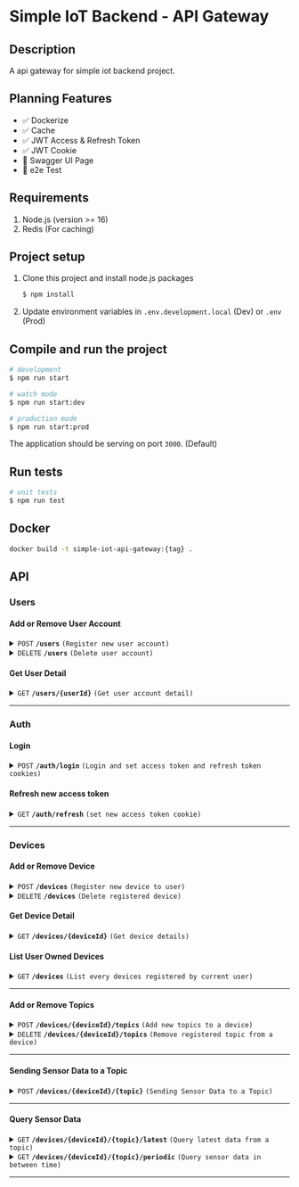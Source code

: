 # Simple IoT Backend - API Gateway

## Description

A api gateway for simple iot backend project.

## Planning Features

- :white_check_mark: Dockerize
- :white_check_mark: Cache
- :white_check_mark: JWT Access & Refresh Token
- :white_check_mark: JWT Cookie
- :black_square_button: Swagger UI Page
- :black_square_button: e2e Test

## Requirements

1. Node.js (version >= 16)
2. Redis (For caching)

## Project setup

1. Clone this project and install node.js packages

    ```bash
    $ npm install
    ```

2. Update environment variables in `.env.development.local` (Dev) or `.env` (Prod)

## Compile and run the project

```bash
# development
$ npm run start

# watch mode
$ npm run start:dev

# production mode
$ npm run start:prod
```

The application should be serving on port `3000`. (Default)

## Run tests

```bash
# unit tests
$ npm run test
```

## Docker

```bash
docker build -t simple-iot-api-gateway:{tag} .
```

## API

### Users

#### Add or Remove User Account

<details>
 <summary><code>POST</code> <code><b>/users</b></code> <code>(Register new user account)</code></summary>

##### Authentication

> None

##### Parameters

> None

##### Body

> | name | type | data type | description |
> |------|------|-----------|-------------|
> | username | required | string | string of username  |
> | password | required | string | string of password  |


##### Responses

> | http code | content-type | response |
> |-----------|--------------|----------|
> | `201` | `application/json` | `{"id": 1 ,"username": hello}` |
> | `400` | `application/json` | `{"message": "Validation failed","statusCode": 400}` |
> | `409` | `application/json` | `{"message": "Username already exists","error": "Conflict","statusCode": 409}` |

##### Example cURL

> ```javascript
> curl --location 'http://localhost:3000/users' \
> --header 'Content-Type: application/json' \
> --data '{
>    "username": "hello",
>    "password": "world"
> }'
> ```

</details>

<details>
 <summary><code>DELETE</code> <code><b>/users</b></code> <code>(Delete user account)</code></summary>

##### Authentication

> | cookie key | type | description |      
> |--------|------|-------------|
> | `accessToken` | string | a JWT Token Set from `/auth/login` or `/auth/refresh` |


##### Parameters

> None

##### Body

> | name | type | data type | description |
> |------|------|-----------|-------------|
> | `password` | required | string | string of password |


##### Responses

> | http code | content-type | response |
> |-----------|--------------|----------|
> | `200` | `application/json` | `{"id": 1, "username": "hello"}` |
> | `400` | `application/json` | `{"message": "Validation failed","statusCode": 400}` |
> | `401` | `application/json` | `{"message": "Unauthorized","statusCode": 401}` |
> | `404` | `application/json` | `{"message": "User does not exist","statusCode": 404}` |

##### Example cURL

> ```javascript
> curl --location --request DELETE 'http://localhost:3000/users' \
> --header 'Cookie: accessToken={{JWT_TOKEN}}' \
> --header 'Content-Type: application/json' \
> --data '{
>    "password": "world"
> }'
> ```

</details>

#### Get User Detail

<details>
 <summary><code>GET</code> <code><b>/users/{userId}</b></code> <code>(Get user account detail)</code></summary>

##### Authentication

> | cookie key | type | description |      
> |--------|------|-------------|
> | `accessToken` | string | a JWT Token Set from `/auth/login` or `/auth/refresh` |


##### Parameters

> | name | type | data type | description |
> |------|------|-----------|-------------|
> | `userId` | required | number | targeted user id for details |

##### Body

> None


##### Responses

> | http code | content-type | response |
> |-----------|--------------|----------|
> | `200` | `application/json` | `{"id": 1, "username": "hello"}` |
> | `400` | `application/json` | `{"message": "Validation failed","statusCode": 400}` |
> | `401` | `application/json` | `{"message": "Unauthorized","statusCode": 401}` |
> | `404` | `application/json` | `{"message": "User does not exist","statusCode": 404}` |

##### Example cURL

> ```javascript
> curl --location --request DELETE 'http://localhost:3000/users/1' \
> --header 'Cookie: accessToken={{JWT_TOKEN}}' \
> --header 'Content-Type: application/json'
> ```

</details>

---------------------------------------------------------

### Auth

#### Login

<details>
 <summary><code>POST</code> <code><b>/auth/login</b></code> <code>(Login and set access token and refresh token cookies)</code></summary>

##### Authentication

> None

##### Parameters

> None

##### Body

> | name | type | data type | description |
> |------|------|-----------|-------------|
> | `username` | required | string | string of username |
> | `password` | required | string | string of password |


##### Responses

> | http code | content-type | response |
> |-----------|--------------|----------|
> | `200` | `application/json` | `None` |
> | `400` | `application/json` | `{"message": "Validation failed","statusCode": 400}` |
> | `401` | `application/json` | `{"message": "Incorrect password","statusCode": 401}` |
> | `404` | `application/json` | `{"message": "User doesn't exist","statusCode": 404}` |

##### Example cURL

> ```javascript
> curl --location 'http://localhost:3000/auth/login' \
> --header 'Content-Type: application/json' \
> --data '{
>    "username": "hello",
>    "password": "world"
> }'
> ```

</details>

#### Refresh new access token

<details>
 <summary><code>GET</code> <code><b>/auth/refresh</b></code> <code>(set new access token cookie)</code></summary>

##### Authentication

> | cookie key | type | description |      
> |--------|------|-------------|
> | `refreshToken` | string | a Refresh JWT Token Set from `/auth/login` |

##### Parameters

> None

##### Body

> None

##### Responses

> | http code | content-type | response |
> |-----------|--------------|----------|
> | `200` | `application/json` | `None` |
> | `400` | `application/json` | `{"message": "Validation failed","statusCode": 400}` |
> | `401` | `application/json` | `{"message": "Unauthorized", "statusCode": 401}` |

##### Example cURL

> ```javascript
> curl --location 'http://localhost:3000/auth/login' \
> --header 'Cookie: refreshToken={{JWT_TOKEN}}' \
> --header 'Content-Type: application/json'
> ```

</details>

------------------------------------------------------

### Devices

#### Add or Remove Device

<details>
 <summary><code>POST</code> <code><b>/devices</b></code> <code>(Register new device to user)</code></summary>

##### Authentication

> | cookie key | type | description |      
> |--------|------|-------------|
> | `accessToken` | string | a JWT Token Set from `/auth/login` or `/auth/refresh` |

##### Parameters

> None

##### Body

> | name | type | data type | description |
> |------|------|-----------|-------------|
> | `name` | required | string   | Name of the device |
> | `topics` | optional | string[] or string | Topics to be registered |


##### Responses

> | http code | content-type | response |
> |-----------|--------------|----------|
> | `201` | `application/json` | `{"id": 1, "name": "device1", "userId": 1, "topics": ["temp", "rh"]}` |
> | `400` | `application/json` | `{"message": "Validation failed","statusCode": 400}` |
> | `400` | `application/json` | `{"message": "Device name is missing","statusCode": 400}` |
> | `404` | `application/json` | `{"message": "User not found","statusCode": 404}` |

##### Example cURL

> ```javascript
> curl --location 'http://localhost:3000/devices' \
> --header 'Cookie: accessToken={{JWT_TOKEN}}' \
> --header 'Content-Type: application/json' \
> --data '{
>    "name": "device1",
>    "topics": ["temp","rh"]
>}'
> ```

</details>

<details>
 <summary><code>DELETE</code> <code><b>/devices</b></code> <code>(Delete registered device)</code></summary>

##### Authentication

> | cookie key | type | description |      
> |--------|------|-------------|
> | `accessToken` | string | a JWT Token Set from `/auth/login` or `/auth/refresh` |


##### Parameters

> None

##### Body

> | name  |  type | data type | description |
> |-------|-------|-----------|-------------|
> | `id` | required | string or number | device id to be delete |


##### Responses

> | http code | content-type | response |
> |-----------|--------------|----------|
> | `200` | `application/json` | `{"id": 1, "name": "device2", "userId": 1, "topics": ["temp", "rh"]}` |
> | `400` | `application/json` | `{"message": "Validation failed","statusCode": 400}` |
> | `401` | `application/json` | `{"message": "Unauthorized","statusCode": 401}` |
> | `404` | `application/json` | `{"message": "Device with id {{deviceId}} was not found for user with id {{userId}}","statusCode": 404}` |
> | `404` | `application/json` | `{"message": "User not found","statusCode": 404}` |

##### Example cURL

> ```javascript
> curl --location --request DELETE 'http://localhost:3000/devices' \
> --header 'Cookie: accessToken={{JWT_TOKEN}}' \
> --header 'Content-Type: application/json' \
> --data '{
>    "id": "1"
> }'
> ```

</details>

#### Get Device Detail

<details>
 <summary><code>GET</code> <code><b>/devices/{deviceId}</b></code> <code>(Get device details)</code></summary>

##### Authentication

> | cookie key | type | description |      
> |--------|------|-------------|
> | `accessToken` | string | a JWT Token Set from `/auth/login` or `/auth/refresh` |


##### Parameters

> | name | type | data type | description |
> |------|------|-----------|-------------|
> | `deviceId` | required | number | targeted device id for details |

##### Body

> None


##### Responses

> | http code | content-type | response |
> |-----------|--------------|----------|
> | `200` | `application/json` | `{"id": 1, "name": "device2", "userId": 1, "topics": ["temp", "rh"]}` |
> | `400` | `application/json` | `{"message": "Validation failed","statusCode": 400}` |
> | `401` | `application/json` | `{"message": "Unauthorized","statusCode": 401}` |
> | `404` | `application/json` | `{"message": "Device with id {{deviceId}} was not found for user with id {{userId}}","statusCode": 404}` |
> | `404` | `application/json` | `{"message": "User not found","statusCode": 404}` |

##### Example cURL

> ```javascript
> curl --location --request DELETE 'http://localhost:3000/devices/1' \
> --header 'Cookie: accessToken={{JWT_TOKEN}}' \
> --header 'Content-Type: application/json'
> ```

</details>

#### List User Owned Devices

<details>
 <summary><code>GET</code> <code><b>/devices</b></code> <code>(List every devices registered by current user)</code></summary>

##### Authentication

> | cookie key | type | description |      
> |--------|------|-------------|
> | `accessToken` | string | a JWT Token Set from `/auth/login` or `/auth/refresh` |


##### Parameters

> None

##### Body

> None


##### Responses

> | http code | content-type | response |
> |-----------|--------------|----------|
> | `200` | `application/json` | `[{"id": 1, "name": "device1", "userId": 1,  "topics": ["temp", "rh"]}]` |
> | `401` | `application/json` | `{"message": "Unauthorized","statusCode": 401}` |
> | `404` | `application/json` | `{"message": "No devices found","statusCode": 404}` |

##### Example cURL

> ```javascript
> curl --location 'http://localhost:3000/devices' \
> --header 'Cookie: accessToken={{JWT_TOKEN}}'
> ```

</details>

--------------------------------------------------------------------

#### Add or Remove Topics

<details>
 <summary><code>POST</code> <code><b>/devices/{deviceId}/topics</b></code> <code>(Add new topics to a device)</code></summary>

##### Authentication

> | cookie key | type | description |      
> |--------|------|-------------|
> | `accessToken` | string | a JWT Token Set from `/auth/login` or `/auth/refresh` |

##### Parameters

> | name | type | data type | description |
> |------|------|-----------|-------------|
> | `deviceId` | required | number | target device id to add topics |

##### Body

> | name | type | data type | description |
> |------|------|-----------|-------------|
> | `topics` | required | string[] or string | topics to be added |


##### Responses

> | http code | content-type | response |
> |-----------|--------------|----------|
> | `201` | `application/json` | `{"topicsAdded": 1, "topics": ["air"]}` |
> | `400` | `application/json` | `{"message": "Validation failed","statusCode": 400}` |
> | `400` | `application/json` | `{"message": "Topics are already registered","statusCode": 400}`|
> | `401` | `application/json` | `{"message": "Unauthorized","statusCode": 401}` |
> | `404` | `application/json` | `{"message": "Device with id {{deviceId}} was not found for user with id {{userId}}","statusCode": 404}` |
> | `404` | `application/json` | `{"message": "User not found","statusCode": 404}` |

##### Example cURL

> ```javascript
> curl --location 'http://localhost:3000/devices/1/topics' \
> --header 'Cookie: accessToken={{JWT_TOKEN}}' \
> --header 'Content-Type: application/json' \
> --data '{
>    "topics": "air"
>}'
> ```

</details>

<details>
 <summary><code>DELETE</code> <code><b>/devices/{deviceId}/topics</b></code> <code>(Remove registered topic from a device)</code></summary>

##### Authentication

> | cookie key | type | description |      
> |--------|------|-------------|
> | `accessToken` | string | a JWT Token Set from `/auth/login` or `/auth/refresh` |


##### Parameters

> | name | type | data type | description |
> |------|------|-----------|-------------|
> | `deviceId` | required | number | target device id to delete topics |

##### Body

> | name | type | data type | description |
> |------|------|-----------|-------------|
> | `topics` | required | string or string[] | topics to be removed |


##### Responses

> | http code | content-type | response |
> |-----------|--------------|----------|
> | `201` | `application/json` | `{"topicsRemoved": 1, "topics": ["air"]}` |
> | `400` | `application/json` | `{"message": "Validation failed","statusCode": 400}` |
> | `400` | `application/json` | `{"message": "Topics are not registered","statusCode": 400}` |
> | `401` | `application/json` | `{"message": "Unauthorized","statusCode": 401}` |
> | `404` | `application/json` | `{"message": "Device with id {{deviceId}} was not found for user with id {{userId}}","statusCode": 404}` |
> | `404` | `application/json` | `{"message": "User not found","statusCode": 404}` |

##### Example cURL

> ```javascript
> curl --location --request DELETE 'http://localhost:3000/devices/1/topics' \
> --header 'Cookie: accessToken={{JWT_TOKEN}}' \
> --header 'Content-Type: application/json' \
> --data '{
>    "topics": "air"
> }'
> ```

</details>

----------------------------------------------

#### Sending Sensor Data to a Topic

<details>
 <summary><code>POST</code> <code><b>/devices/{deviceId}/{topic}</b></code> <code>(Sending Sensor Data to a Topic)</code></summary>

##### Authentication

> | cookie key | type | description |      
> |--------|------|-------------|
> | `accessToken` | string | a JWT Token Set from `/auth/login` or `/auth/refresh` |

##### Parameters

> | name | type | data type | description |
> |------|------|-----------|-------------|
> | `deviceId` | required | number | target device id to storing data |
> | `topic` | required | string | target topic to storing data |

##### Body

> | name | type | data type | description |
> |------|------|-----------|-------------|
> | `payload` | required | object or object[] | `{timestamp: {{iso_timestamp}}, value: {{number}}}` |


##### Responses

> | http code | content-type | response |
> |-----------|--------------|----------|
> | `201` | `application/json` | `[{ "timestamp": {{iso_timestamp}},"value":{{number}} }, ...]` |
> | `400` | `application/json` | `{"message": "Validation failed","statusCode": 400}` |
> | `401` | `application/json` | `{"message": "Unauthorized","statusCode": 401}` |
> | `401` | `application/json` | `{"message": "Requester is not the owner of the device","statusCode": 401}` |
> | `404` | `application/json` | `{"message": "Device with id {{device_id}} was not found","statusCode": 404}` |
> | `404` | `application/json` | `{"message": "User not found","statusCode": 404}` |

##### Example cURL

> ```javascript
> curl --location 'http://localhost:3000/devices/1/temp' \
> --header 'Cookie: accessToken={{JWT_TOKEN}}' \
> --header 'Content-Type: application/json' \
> --data '{
>   "payload": [
>        {
>            "value": 0
>        },
>        {
>            "timestamp": "2024-10-18T08:54:50.318Z",
>            "value" : 3
>        }
>    ]
>}'
> ```

#### Example Response

>```javascript
>[
>    {
>        "timestamp": "2024-10-18T10:57:26.776Z",
>        "value": 0
>    },
>    {
>        "timestamp": "2024-10-18T10:54:05.904Z",
>        "value": 3
>    }
>]
>```

</details>

----------------------------------------------

#### Query Sensor Data

<details>
 <summary><code>GET</code> <code><b>/devices/{deviceId}/{topic}/latest</b></code> <code>(Query latest data from a topic)</code></summary>

##### Authentication

> | cookie key | type | description |      
> |--------|------|-------------|
> | `accessToken` | string | a JWT Token Set from `/auth/login` or `/auth/refresh` |

##### Parameters

> | name | type | data type | description |
> |------|------|-----------|-------------|
> | `deviceId` | required | number | target device id to storing data |
> | `topic` | required | string | target topic to storing data |

##### Query Parameters

> | name | type | data type | description |
> |------|------|-----------|-------------|
> | `unix` | optional | boolean | true if want timestamp (ms) body to be in unix timestamp otherwise in iso timestamp (default) |

##### Body

> None


##### Responses

> | http code | content-type | response |
> |-----------|--------------|----------|
> | `200` | `application/json` | `{ "timestamp": {{iso/unix_timestamp}},"value":{{number}} }` |
> | `401` | `application/json` | `{"message": "Unauthorized","statusCode": 401}` |
> | `401` | `application/json` | `{"message": "Requester is not the owner of the device","statusCode": 401}` |
> | `404` | `application/json` | `{"message": "Device with id {{device_id}} was not found","statusCode": 404}` |
> | `404` | `application/json` | `{"message": "User not found","statusCode": 404}` |
> | `404` | `application/json` | `{"message": "No Latest Data Found","statusCode": 404}` |

##### Example cURL

> ```javascript
> curl --location 'http://localhost:3000/devices/1/temp/latest' \
> --header 'Cookie: accessToken={{JWT_TOKEN}}'
> ```

#### Example Response

>```javascript
>{
>    "timestamp": "2024-10-18T10:57:26.776Z",
>    "value": 0
>}
>```

</details>

<details>
 <summary><code>GET</code> <code><b>/devices/{deviceId}/{topic}/periodic</b></code> <code>(Query sensor data in between time)</code></summary>

##### Authentication

> | cookie key | type | description |      
> |--------|------|-------------|
> | `accessToken` | string | a JWT Token Set from `/auth/login` or `/auth/refresh` |

##### Parameters

> | name | type | data type | description |
> |------|------|-----------|-------------|
> | `deviceId` | required | number | target device id to storing data |
> | `topic` | required | string | target topic to storing data |

##### Query Parameters

> | name | type | data type | description |
> |------|------|-----------|-------------|
> | `unix` | optional | boolean | true if want timestamp body to be in unix timestamp (ms) otherwise in iso timestamp (default) |
> | `from` | required | ISO String Datetime or Unix Timestamp (ms) | datetime indicating the starting point of requested data |
> | `to`   | required | ISO String Datetime or Unix Timestamp (ms) |  datetime indicating the end of requested data |

##### Body

> None



##### Responses

> | http code | content-type | response |
> |-----------|--------------|----------|
> | `200` | `application/json` | `[{ "timestamp": {{iso/unix_timestamp}},"value":{{number}}, ...]}` |
> | `401` | `application/json` | `{"message": "Unauthorized","statusCode": 401}` |
> | `401` | `application/json` | `{"message": "Requester is not the owner of the device","statusCode": 401}` |
> | `404` | `application/json` | `{"message": "Device with id {{device_id}} was not found","statusCode": 404}` |
> | `404` | `application/json` | `{"message": "User not found","statusCode": 404}` |
> | `404` | `application/json` | `{"message": "No Data Found From The Given Period","statusCode": 404}` |

##### Example cURL

> ```javascript
> curl --location 'http://localhost:3000/devices/1/temp/periodic?from=2024-10-18T11:03:28.273Z&to=2024-10-18T11:05:28.273Z' \
> --header 'Cookie: accessToken={{JWT_TOKEN}}' \
> --header 'Content-Type: application/json'
> ```

#### Example Response

>```javascript
>[
>    {
>        "timestamp": "2024-10-18T11:05:25.896Z",
>        "value": 1
>    },
>    {
>        "timestamp": "2024-10-18T11:05:25.062Z",
>        "value": 1
>    }
>]
>```

</details>

----------------------------------------------